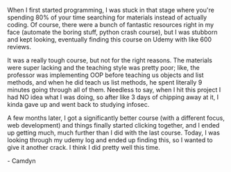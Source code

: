 When I first started programming, I was stuck in that stage where you're spending 80% of your time searching for materials instead of actually coding. Of course, there were a bunch of fantastic resources right in my face (automate the
boring stuff, python crash course), but I was stubborn and kept looking, eventually finding this course on Udemy with
like 600 reviews.

It was a really tough course, but not for the right reasons. The materials were
super lacking and the teaching style was pretty poor; like, the professor was implementing OOP before
teaching us objects and list methods, and when he did teach us list methods, he spent literally 9 minutes going through
all of them. Needless to say, when I hit this project I had NO idea what I was doing, so after like 3 days of chipping
away at it, I kinda gave up and went back to studying infosec.

A few months later, I got a significantly better course (with
a different focus, web development) and things finally started clicking together, and I ended up getting
much, much further than I did with the last course. Today, I was looking through my udemy log and ended up finding
this, so I wanted to give it another crack. I think I did pretty well this time.

\- Camdyn
